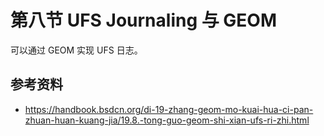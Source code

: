 # 第八节 UFS Journaling 与 GEOM

可以通过 GEOM 实现 UFS 日志。

## 参考资料

 - <https://handbook.bsdcn.org/di-19-zhang-geom-mo-kuai-hua-ci-pan-zhuan-huan-kuang-jia/19.8.-tong-guo-geom-shi-xian-ufs-ri-zhi.html>
